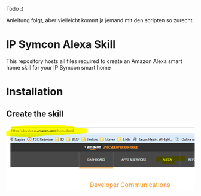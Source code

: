 Todo :)

Anleitung folgt, aber vielleicht kommt ja jemand mit den scripten so zurecht.

# IP Symcon Alexa Skill

This repository hosts all files required to create an Amazon Alexa smart home skill for your IP Symcon smart home


# Installation

## Create the skill

![Skill setup step 1](https://github.com/Mulder8472/ipsymcon-alexaskill/raw/master/skill-setup/skill_1.PNG)
